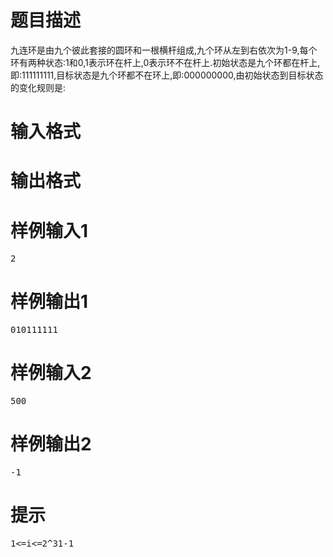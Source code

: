 

# 题目描述


</h3>
      九连环是由九个彼此套接的圆环和一根横杆组成,九个环从左到右依次为1-9,每个环有两种状态:1和0,1表示环在杆上,0表示环不在杆上.初始状态是九个环都在杆上,即:111111111,目标状态是九个环都不在环上,即:000000000,由初始状态到目标状态的变化规则是:

# 输入格式



# 输出格式



# 样例输入1


<pre>2</pre>

# 样例输出1


<pre>010111111</pre>

# 样例输入2


<pre>500</pre>

# 样例输出2


<pre>-1
</pre>

# 提示


<pre>1&lt;=i&lt;=2^31-1</pre>

